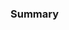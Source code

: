 <!--
Thanks for your help to my repo! 👋

Need help or you have a question? Please come chat in Discord: https://discord.gg/KYQB9FR
Fixed a bug? Added new feature? Make a new translation? Please fill out the section below. Thanks! 👍
-->
### Summary
<!--
Describe the essence of your commits.

- Is it a fix, feature or a translation?
- What issue is closed by your commits?
- You are totally sure what are you removed all warnings by [gometalinter](https://github.com/alecthomas/gometalinter)?
- Your code is compiled without errors?
- Your code works without obvious errors?
-->